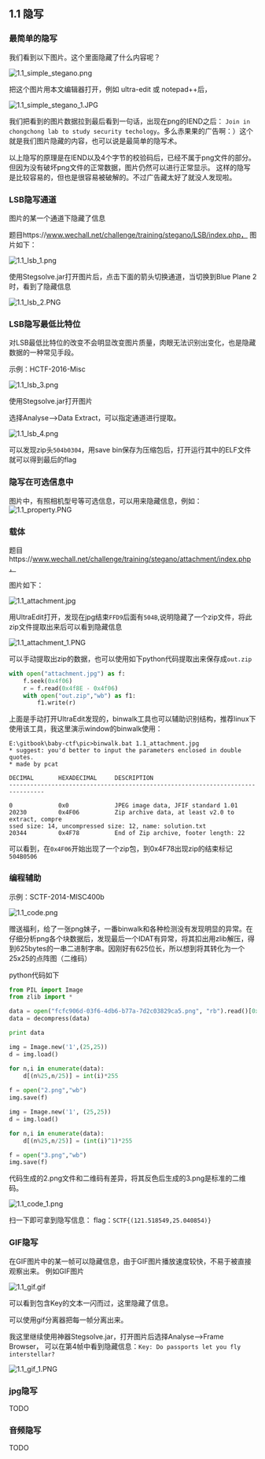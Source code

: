 ## 1.1 隐写

### 最简单的隐写

我们看到以下图片。这个里面隐藏了什么内容呢？

![1.1_simple_stegano.png](../pic/1.1_simple_stegano.png "")


把这个图片用本文编辑器打开，例如 ultra-edit 或 notepad++后，

![1.1_simple_stegano_1.JPG](../pic/1.1_simple_stegano_1.JPG "")

我们把看到的图片数据拉到最后看到一句话，出现在png的IEND之后：
`Join in chongchong lab to study security techology`。多么赤果果的广告啊：）这个就是我们图片隐藏的内容，也可以说是最简单的隐写术。

以上隐写的原理是在IEND以及4个字节的校验码后，已经不属于png文件的部分。但因为没有破坏png文件的正常数据，图片仍然可以进行正常显示。
这样的隐写是比较容易的，但也是很容易被破解的。不过广告藏太好了就没人发现啦。

### LSB隐写通道

图片的某一个通道下隐藏了信息

题目https://www.wechall.net/challenge/training/stegano/LSB/index.php， 图片如下：

![1.1_lsb_1.png](../pic/1.1_lsb_1.png "")

使用Stegsolve.jar打开图片后，点击下面的箭头切换通道，当切换到Blue Plane 2时，看到了隐藏信息

![1.1_lsb_2.PNG](../pic/1.1_lsb_2.PNG "")

### LSB隐写最低比特位

对LSB最低比特位的改变不会明显改变图片质量，肉眼无法识别出变化，也是隐藏数据的一种常见手段。

示例：HCTF-2016-Misc

![1.1_lsb_3.png](../pic/1.1_lsb_3.png "")

使用Stegsolve.jar打开图片

选择Analyse-->Data Extract，可以指定通道进行提取。

![1.1_lsb_4.png](../pic/1.1_lsb_4.png "")

可以发现zip头`504b0304`，用save bin保存为压缩包后，打开运行其中的ELF文件就可以得到最后的flag

### 隐写在可选信息中

图片中，有照相机型号等可选信息，可以用来隐藏信息，例如：
![1.1_property.PNG](../pic/1.1_property.PNG "")

### 载体
题目https://www.wechall.net/challenge/training/stegano/attachment/index.php，

图片如下：

![1.1_attachment.jpg](../pic/1.1_attachment.jpg "")

用UltraEdit打开，发现在jpg结束`FFD9`后面有`504B`,说明隐藏了一个zip文件，将此zip文件提取出来后可以看到隐藏信息

![1.1_attachment_1.PNG](../pic/1.1_attachment_1.PNG "")

可以手动提取出zip的数据，也可以使用如下python代码提取出来保存成`out.zip`

```python
with open("attachment.jpg") as f:
    f.seek(0x4f06)
    r = f.read(0x4f8E - 0x4f06)
    with open("out.zip","wb") as f1:
	    f1.write(r)
```
上面是手动打开UltraEdit发现的，binwalk工具也可以辅助识别结构，推荐linux下使用该工具，我这里演示window的binwalk使用：
```
E:\gitbook\baby-ctf\pic>binwalk.bat 1.1_attachment.jpg
* suggest: you'd better to input the parameters enclosed in double quotes.
* made by pcat

DECIMAL       HEXADECIMAL     DESCRIPTION
--------------------------------------------------------------------------------

0             0x0             JPEG image data, JFIF standard 1.01
20230         0x4F06          Zip archive data, at least v2.0 to extract, compre
ssed size: 14, uncompressed size: 12, name: solution.txt
20344         0x4F78          End of Zip archive, footer length: 22
```

可以看到，在`0x4F06`开始出现了一个zip包，到0x4F78出现zip的结束标记`504B0506`

### 编程辅助
示例：SCTF-2014-MISC400b

![1.1_code.png](../pic/1.1_code.png "")

赠送福利，给了一张png妹子，一番binwalk和各种检测没有发现明显的异常。在仔细分析png各个块数据后，发现最后一个IDAT有异常，将其扣出用zlib解压，得到625bytes的一串二进制字串。因刚好有625位长，所以想到将其转化为一个25x25的点阵图（二维码）

python代码如下

```python
from PIL import Image
from zlib import *

data = open("fcfc906d-03f6-4db6-b77a-7d2c03829ca5.png", "rb").read()[0x15AFFB:]
data = decompress(data)

print data

img = Image.new('1',(25,25))
d = img.load()

for n,i in enumerate(data):
	d[(n%25,n/25)] = int(i)*255
	
f = open("2.png","wb")
img.save(f)

img = Image.new('1', (25,25))
d = img.load()

for n,i in enumerate(data):
	d[(n%25,n/25)] = (int(i)^1)*255

f = open("3.png","wb")
img.save(f)
```

代码生成的2.png文件和二维码有差异，将其反色后生成的3.png是标准的二维码。

![1.1_code_1.png](../pic/1.1_code_1.png "")

扫一下即可拿到隐写信息： flag：`SCTF{(121.518549,25.040854)}`

### GIF隐写

在GIF图片中的某一帧可以隐藏信息，由于GIF图片播放速度较快，不易于被直接观察出来。
例如GIF图片

![1.1_gif.gif](../pic/1.1_gif.gif "")

可以看到包含Key的文本一闪而过，这里隐藏了信息。

可以使用gif分离器把每一帧分离出来。

我这里继续使用神器Stegsolve.jar，打开图片后选择Analyse-->Frame Browser， 可以在第4帧中看到隐藏信息：`Key: Do passports let you fly interstellar?`

![1.1_gif_1.PNG](../pic/1.1_gif_1.PNG "")

### jpg隐写

TODO

### 音频隐写

TODO